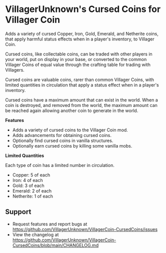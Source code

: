 # VillagerUnknown's Cursed Coins for Villager Coin

Adds a variety of cursed Copper, Iron, Gold, Emerald, and Netherite coins, that apply harmful status effects when in a player's inventory, to Villager Coin.

Cursed coins, like collectable coins, can be traded with other players in your world, put on display in your base, or converted to the common Villager Coins of equal value through the crafting table for trading with Villagers.

Cursed coins are valuable coins, rarer than common Villager Coins, with limited quantities in circulation that apply a status effect when in a player's inventory. 

Cursed coins have a maximum amount that can exist in the world. 
When a coin is destroyed, and removed from the world, the maximum amount can be reached again allowing another coin to generate in the world.

**Features**

* Adds a variety of cursed coins to the Villager Coin mod.
* Adds advancements for obtaining cursed coins.
* Optionally find cursed coins in vanilla structures.
* Optionally earn cursed coins by killing some vanilla mobs.

**Limited Quantities**

Each type of coin has a limited number in circulation.

- Copper: 5 of each
- Iron: 4 of each
- Gold: 3 of each
- Emerald: 2 of each
- Netherite: 1 of each

## Support

* Request features and report bugs at https://github.com/VillagerUnknown/VillagerCoin-CursedCoins/issues
* View the changelog at https://github.com/VillagerUnknown/VillagerCoin-CursedCoins/blob/main/CHANGELOG.md